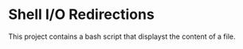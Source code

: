 # Shell I/O Redirections

This project contains a bash script that displayst the content of a file.
